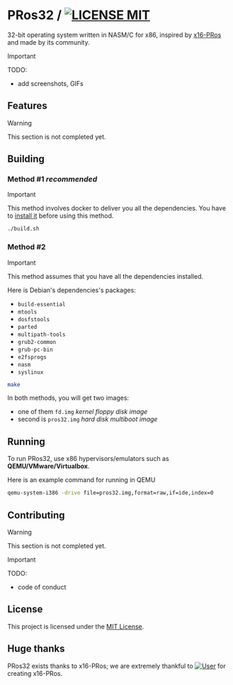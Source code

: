 # PRos32 / [<img src="https://img.shields.io/badge/LICENSE-MIT-blue" alt="LICENSE MIT">](https://opensource.org/license/mit)

32-bit operating system written in NASM/C for x86, inspired by [x16-PRos](https://github.com/PRoX2011/x16-PRos) and made
by its community.

> [!IMPORTANT]
> TODO:
> - add screenshots, GIFs

## Features

> [!WARNING]
> This section is not completed yet.

## Building

### Method #1 _recommended_

> [!IMPORTANT]
> This method involves docker to deliver you all the dependencies.
> You have to [install it](https://docs.docker.com/engine/install/) before using this method.

```bash
./build.sh
```

### Method #2

> [!IMPORTANT]
> This method assumes that you have all the dependencies installed.

Here is Debian's dependencies's packages:

- `build-essential`
- `mtools`
- `dosfstools`
- `parted`
- `multipath-tools`
- `grub2-common`
- `grub-pc-bin`
- `e2fsprogs`
- `nasm`
- `syslinux`

```bash
make
```

In both methods, you will get two images:

- one of them `fd.img` _kernel floppy disk image_
- second is `pros32.img` _hard disk multiboot image_

## Running

To run PRos32, use x86 hypervisors/emulators such as **QEMU/VMware/Virtualbox**.

Here is an example command for running in QEMU

```bash
qemu-system-i386 -drive file=pros32.img,format=raw,if=ide,index=0
```

## Contributing

> [!WARNING]
> This section is not completed yet.

> [!IMPORTANT]
> TODO:
> - code of conduct

## License

This project is licensed under the [MIT License](https://opensource.org/license/mit/).

## Huge thanks

PRos32 exists thanks to x16-PRos; we are extremely thankful
to [![User](https://img.shields.io/badge/GitHub-PRoX2011-blue?logo=github)](https://github.com/PRoX2011) for creating
x16-PRos.
